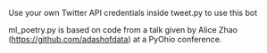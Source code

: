 Use your own Twitter API credentials inside tweet.py to use this bot

ml_poetry.py is based on code from a talk given by Alice Zhao 
(https://github.com/adashofdata) at a PyOhio conference.
